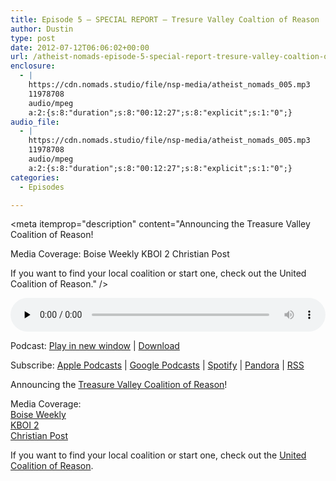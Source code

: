 ```yaml
---
title: Episode 5 – SPECIAL REPORT – Tresure Valley Coaltion of Reason
author: Dustin
type: post
date: 2012-07-12T06:06:02+00:00
url: /atheist-nomads-episode-5-special-report-tresure-valley-coaltion-of-reason/
enclosure:
  - |
    https://cdn.nomads.studio/file/nsp-media/atheist_nomads_005.mp3
    11978708
    audio/mpeg
    a:2:{s:8:"duration";s:8:"00:12:27";s:8:"explicit";s:1:"0";}
audio_file:
  - |
    https://cdn.nomads.studio/file/nsp-media/atheist_nomads_005.mp3
    11978708
    audio/mpeg
    a:2:{s:8:"duration";s:8:"00:12:27";s:8:"explicit";s:1:"0";}
categories:
  - Episodes

---
```

<div itemscope itemtype="http://schema.org/AudioObject">
  <meta itemprop="name" content="Episode 5 &#8211; SPECIAL REPORT &#8211; Tresure Valley Coaltion of Reason" />
  
  <meta itemprop="uploadDate" content="2012-07-12T00:06:02-06:00" />
  
  <meta itemprop="encodingFormat" content="audio/mpeg" />
  
  <meta itemprop="duration" content="PT12M27S" />
  
  <meta itemprop="description" content="Announcing the Treasure Valley Coalition of Reason!

Media Coverage:
Boise Weekly
KBOI 2
Christian Post

If you want to find your local coalition or start one, check out the United Coalition of Reason." />
  
  <meta itemprop="contentUrl" content="https://dts.podtrac.com/redirect.mp3/cdn.nomads.studio/file/nsp-media/atheist_nomads_005.mp3" />
  
  <meta itemprop="contentSize" content="11.4" />
  </p> 
  
  <div class="powerpress_player" id="powerpress_player_8260">
    <audio class="wp-audio-shortcode" id="audio-83-4" preload="none" style="width: 100%;" controls="controls"><source type="audio/mpeg" src="https://dts.podtrac.com/redirect.mp3/cdn.nomads.studio/file/nsp-media/atheist_nomads_005.mp3?_=4" /><a href="https://dts.podtrac.com/redirect.mp3/cdn.nomads.studio/file/nsp-media/atheist_nomads_005.mp3">https://dts.podtrac.com/redirect.mp3/cdn.nomads.studio/file/nsp-media/atheist_nomads_005.mp3</a></audio>
  </div>
</div>

<p class="powerpress_links powerpress_links_mp3">
  Podcast: <a href="https://dts.podtrac.com/redirect.mp3/cdn.nomads.studio/file/nsp-media/atheist_nomads_005.mp3" class="powerpress_link_pinw" target="_blank" title="Play in new window" onclick="return powerpress_pinw('https://htotw.com/?powerpress_pinw=83-podcast');" rel="nofollow">Play in new window</a> | <a href="https://dts.podtrac.com/redirect.mp3/cdn.nomads.studio/file/nsp-media/atheist_nomads_005.mp3" class="powerpress_link_d" title="Download" rel="nofollow" download="atheist_nomads_005.mp3">Download</a>
</p>

<p class="powerpress_links powerpress_subscribe_links">
  Subscribe: <a href="https://podcasts.apple.com/us/podcast/humanists-take-on-the-world/id530050098?mt=2&ls=1" class="powerpress_link_subscribe powerpress_link_subscribe_itunes" target="_blank" title="Subscribe on Apple Podcasts" rel="nofollow">Apple Podcasts</a> | <a href="https://www.google.com/podcasts?feed=aHR0cDovL2F0aGVpc3Rub21hZHMubGlic3luLmNvbS9yc3M%3D" class="powerpress_link_subscribe powerpress_link_subscribe_googleplay" target="_blank" title="Subscribe on Google Podcasts" rel="nofollow">Google Podcasts</a> | <a href="https://open.spotify.com/show/3LzK2xZGike6Tc1GEMtMbr?si=LieN9SNuTpq96smuaUsH8A" class="powerpress_link_subscribe powerpress_link_subscribe_spotify" target="_blank" title="Subscribe on Spotify" rel="nofollow">Spotify</a> | <a href="https://www.pandora.com/podcast/atheist-nomads/PC:10122?corr=62071012&part=ug" class="powerpress_link_subscribe powerpress_link_subscribe_pandora" target="_blank" title="Subscribe on Pandora" rel="nofollow">Pandora</a> | <a href="https://htotw.com/feed/podcast/" class="powerpress_link_subscribe powerpress_link_subscribe_rss" target="_blank" title="Subscribe via RSS" rel="nofollow">RSS</a>
</p>

Announcing the [Treasure Valley Coalition of Reason][1]!

Media Coverage:  
<a href="http://www.boiseweekly.com/CityDesk/archives/2012/07/03/life-without-god-billboards-pop-up-in-treasure-valley" target="_blank" rel="noopener">Boise Weekly</a>  
<a href="http://www.kboi2.com/news/local/Boise-Billboards-news-161276345.html" target="_blank" rel="noopener">KBOI 2</a>  
[Christian Post][2]

If you want to find your local coalition or start one, check out the [United Coalition of Reason][1].

 [1]: http://unitedcor.org/treasure_valley/page/home
 [2]: http://www.christianpost.com/news/atheists-come-out-in-idaho-using-billboards-claiming-millions-are-good-without-god-77642/